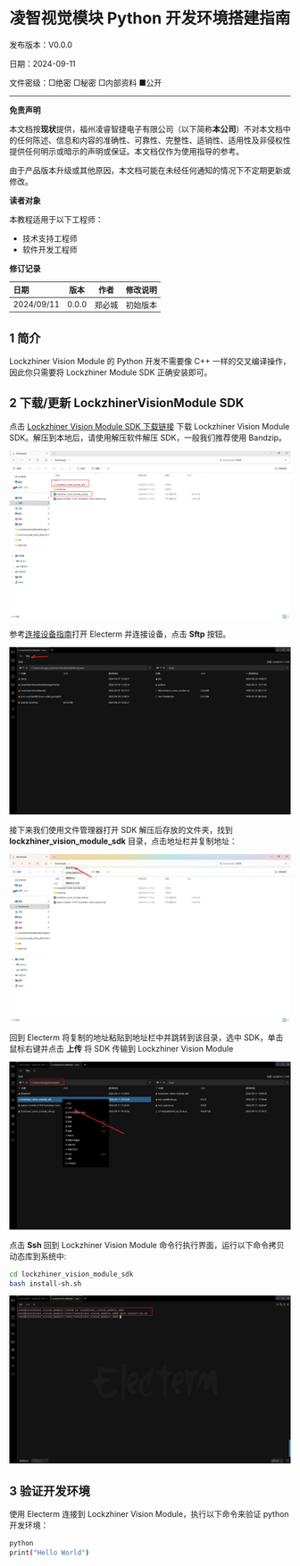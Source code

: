 <h1 align="center">凌智视觉模块 Python 开发环境搭建指南</h1>

发布版本：V0.0.0

日期：2024-09-11

文件密级：□绝密 □秘密 □内部资料 ■公开  

---

**免责声明**  

本文档按**现状**提供，福州凌睿智捷电子有限公司（以下简称**本公司**）不对本文档中的任何陈述、信息和内容的准确性、可靠性、完整性、适销性、适用性及非侵权性提供任何明示或暗示的声明或保证。本文档仅作为使用指导的参考。  

由于产品版本升级或其他原因，本文档可能在未经任何通知的情况下不定期更新或修改。  

**读者对象**  

本教程适用于以下工程师：  

- 技术支持工程师  
- 软件开发工程师  

**修订记录**  

| **日期**   | **版本** | **作者** | **修改说明** |
| :--------- | -------- | -------- | ------------ |
| 2024/09/11 | 0.0.0    | 郑必城     | 初始版本     |

## 1 简介

Lockzhiner Vision Module 的 Python 开发不需要像 C++ 一样的交叉编译操作，因此你只需要将 Lockzhiner Module SDK 正确安装即可。

## 2 下载/更新 LockzhinerVisionModule SDK

点击 [Lockzhiner Vision Module SDK 下载链接](https://gitee.com/LockzhinerAI/LockzhinerVisionModule/releases/download/v0.0.2/lockzhiner_vision_module_sdk.zip) 下载 Lockzhiner Vision Module SDK。解压到本地后，请使用解压软件解压 SDK，一般我们推荐使用 Bandzip。

![](images/development_environment/python_update_lockzhiner_vision_module_0.png)

参考[连接设备指南](./connect_device_using_ssh.md)打开 Electerm 并连接设备，点击 **Sftp** 按钮。

![](images/development_environment/update_lockzhiner_vision_module_0.png)

接下来我们使用文件管理器打开 SDK 解压后存放的文件夹，找到 **lockzhiner_vision_module_sdk** 目录，点击地址栏并复制地址：

![](images/development_environment/python_update_lockzhiner_vision_module_1.png)

回到 Electerm 将复制的地址粘贴到地址栏中并跳转到该目录，选中 SDK，单击鼠标右键并点击 **上传** 将 SDK 传输到 Lockzhiner Vision Module

![](images/development_environment/python_update_lockzhiner_vision_module_2.png)

点击 **Ssh** 回到 Lockzhiner Vision Module 命令行执行界面，运行以下命令拷贝动态库到系统中:

```bash
cd lockzhiner_vision_module_sdk
bash install-sh.sh 
```

![](images/development_environment/update_lockzhiner_vision_module_5.png)

## 3 验证开发环境

使用 Electerm 连接到 Lockzhiner Vision Module，执行以下命令来验证 python 开发环境：

```bash
python
print("Hello World")
```